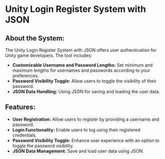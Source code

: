 # Unity Login Register System with JSON


## About the System:

The Unity Login Register System with JSON offers user authentication for Unity game developers. The tool includes:

- **Customizable Username and Password Lengths:** Set minimum and maximum lengths for usernames and passwords according to your preferences.
- **Password Visibility Toggle:** Allow users to toggle the visibility of their password.
- **JSON Data Handling:** Using JSON for saving and loading the user data.

## Features:

- **User Registration:** Allow users to register by providing a username and password.
- **Login Functionality:** Enable users to log using their registered credentials.
- **Password Visibility Toggle:** Enhance user experience with an option to toggle the password visibility.
- **JSON Data Management:** Save and load user data using JSON.
